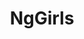 ---
name: Shmuela Jacobs
title: NgGirls
twitter: shmuelaj
github: https://github.com/shmool
image: /media/people/shmuela-jacobs.jpg
---